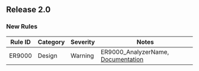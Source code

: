 ﻿## Release 2.0

### New Rules

Rule ID | Category | Severity | Notes
--------|----------|----------|--------------------
ER9000  |  Design  |  Warning | ER9000_AnalyzerName, [Documentation](ER9000_Documentation_Link)


